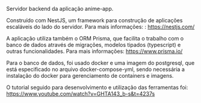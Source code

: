 Servidor backend da aplicação anime-app.

Construído com NestJS, um framework para construção de aplicações escaláveis do lado do servidor.
Para mais informações: : https://nestjs.com/

A aplicação utiliza também o ORM Prisma, que facilita o trabalho com o banco de dados através de migrações, modelos tipados (typescript) e outras funcionalidades.
Para mais informações: https://www.prisma.io/

Para o banco de dados, foi usado docker e uma imagem do postgresql, que está especificado no arquivo docker-compose-yml, sendo necessária a instalação do docker para gerenciamento de containers e imagens. 

O tutorial seguido para desenvolvimento e utilização das ferramentas foi: https://www.youtube.com/watch?v=GHTA143_b-s&t=4237s


